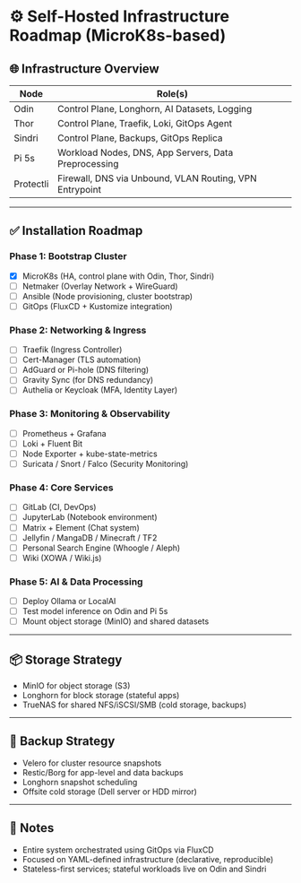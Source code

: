 # ⚙️ Self-Hosted Infrastructure Roadmap (MicroK8s-based)

## 🌐 Infrastructure Overview

| Node      | Role(s)                                                                 |
|-----------|-------------------------------------------------------------------------|
| Odin      | Control Plane, Longhorn, AI Datasets, Logging                           |
| Thor      | Control Plane, Traefik, Loki, GitOps Agent                              |
| Sindri    | Control Plane, Backups, GitOps Replica                                  |
| Pi 5s     | Workload Nodes, DNS, App Servers, Data Preprocessing                    |
| Protectli | Firewall, DNS via Unbound, VLAN Routing, VPN Entrypoint                |

---

## ✅ Installation Roadmap

### Phase 1: Bootstrap Cluster
- [x] MicroK8s (HA, control plane with Odin, Thor, Sindri)
- [ ] Netmaker (Overlay Network + WireGuard)
- [ ] Ansible (Node provisioning, cluster bootstrap)
- [ ] GitOps (FluxCD + Kustomize integration)

### Phase 2: Networking & Ingress
- [ ] Traefik (Ingress Controller)
- [ ] Cert-Manager (TLS automation)
- [ ] AdGuard or Pi-hole (DNS filtering)
- [ ] Gravity Sync (for DNS redundancy)
- [ ] Authelia or Keycloak (MFA, Identity Layer)

### Phase 3: Monitoring & Observability
- [ ] Prometheus + Grafana
- [ ] Loki + Fluent Bit
- [ ] Node Exporter + kube-state-metrics
- [ ] Suricata / Snort / Falco (Security Monitoring)

### Phase 4: Core Services
- [ ] GitLab (CI, DevOps)
- [ ] JupyterLab (Notebook environment)
- [ ] Matrix + Element (Chat system)
- [ ] Jellyfin / MangaDB / Minecraft / TF2
- [ ] Personal Search Engine (Whoogle / Aleph)
- [ ] Wiki (XOWA / Wiki.js)

### Phase 5: AI & Data Processing
- [ ] Deploy Ollama or LocalAI
- [ ] Test model inference on Odin and Pi 5s
- [ ] Mount object storage (MinIO) and shared datasets

---

## 📦 Storage Strategy
- MinIO for object storage (S3)
- Longhorn for block storage (stateful apps)
- TrueNAS for shared NFS/iSCSI/SMB (cold storage, backups)

---

## 🔁 Backup Strategy
- Velero for cluster resource snapshots
- Restic/Borg for app-level and data backups
- Longhorn snapshot scheduling
- Offsite cold storage (Dell server or HDD mirror)

---

## 🧠 Notes
- Entire system orchestrated using GitOps via FluxCD
- Focused on YAML-defined infrastructure (declarative, reproducible)
- Stateless-first services; stateful workloads live on Odin and Sindri
